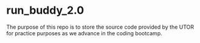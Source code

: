 # run_buddy_2.0

The purpose of this repo is to store the source code provided by the UTOR for practice purposes as we advance in the coding bootcamp.
